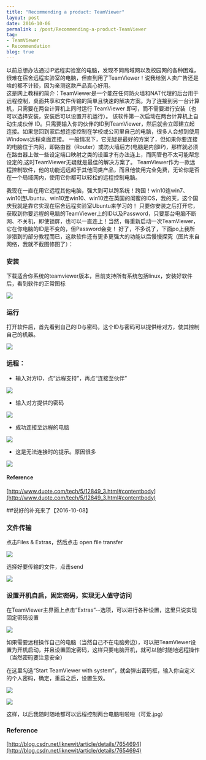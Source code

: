 ```yaml
---
title: "Recommending a product: TeamViewer"
layout: post
date: 2016-10-06
permalink : /post/Recommending-a-product-TeamViewer
tag:
- TeamViewer
- Recommendation
blog: true
---  
```


以前总想办法通过IP远程实验室的电脑，发现不同局域网以及校园网的各种困难，很难在宿舍远程实验室的电脑，但直到用了TeamViewer！说我给别人卖广告还是啥的都不计较，因为亲测这款产品真心好用。            
这是网上教程的简介：TeamViewer是一个能在任何防火墙和NAT代理的后台用于远程控制，桌面共享和文件传输的简单且快速的解决方案。为了连接到另一台计算机，只需要在两台计算机上同时运行 TeamViewer 即可，而不需要进行安装（也可以选择安装，安装后可以设置开机运行）。
该软件第一次启动在两台计算机上自动生成伙伴 ID。只需要输入你的伙伴的ID到TeamViewer，然后就会立即建立起连接。如果您回到家后想连接控制在学校或公司里自己的电脑，很多人会想到使用Windows远程桌面连接。
一般情况下，它无疑是最好的方案了，但如果你要连接的电脑位于内网，即路由器（Router）或防火墙后方(电脑是内部IP)，那样就必须在路由器上做一些设定端口映射之类的设置才有办法连上，而网管也不太可能帮您设定的,这时TeamViewer无疑就是最佳的解决方案了。
TeamViewer作为一款远程控制软件，他的功能远远超于其他同类产品，而且他使用完全免费，无论你是否在一个局域网内，使用它你都可以轻松的远程控制电脑。    

我现在一直在用它远程其他电脑，强大到可以跨系统！跨国！win10连win7、win10连Ubuntu、win10连win10、win10连在英国的闺蜜的IOS，我的天，这个国庆我就是靠它实现在宿舍远程实验室Ubuntu来学习的！
只要你安装之后打开它，获取到你要远程的电脑的TeamViewer上的ID以及Password，只要那台电脑不断网、不关机，即使锁屏，也可以一直连上！当然，每重新启动一次TeamViewer，它在你电脑的ID是不变的，但Password会变！
好了，不多说了，下面po上我所涉猎到的部分教程而已，这款软件还有更多更强大的功能以后慢慢探究（图片来自网络，我就不截图修图了）：    

### 安装   

下载适合你系统的teamviewer版本，目前支持所有系统包括linux，安装好软件后，看到软件的正常图标    

![](img/2016-10-06-teamviewerlogo.jpg)  

### 运行    

打开软件后，首先看到自己的ID与密码，这个ID与密码可以提供给对方，使其控制自己的机器。    

![](img/2016-10-06-teamviewerlDPSD.jpg)    

### 远程：    

- 输入对方ID，点“远程支持”，再点“连接至伙伴”   

![](img/2016-10-06-teamviewerlink.jpg)    

- 输入对方提供的密码   

![](img/2016-10-06-teamviewerPSD.jpg)    

- 成功连接至远程的电脑     

![](img/2016-10-06-teamviewersuccess.jpg)    

- 这是无法连接时的提示。原因很多

![](img/2016-10-06-teamviewerlinkfail.jpg)   

#### Reference  
[http://www.duote.com/tech/5/12849_3.html#contentbody](http://www.duote.com/tech/5/12849_3.html#contentbody)  

##说好的补充来了【2016-10-08】  

### 文件传输     

点击Files & Extras，然后点击 open file transfer     

![](img/2016-10-08-Teamviewertransfer.png)    

选择好要传输的文件，点击send  

![](img/2016-10-08-Teamviewersend.png)    

### 设置开机自启，固定密码，实现无人值守访问   

在TeamViewer主界面上点击“Extras”--选项，可以进行各种设置，这里只说实现固定密码设置  

![](img/2016-10-08-Teamviewerextras.png)  

如果需要远程操作自己的电脑（当然自己不在电脑旁边），可以把TeamViewer设置为开机启动，并且设置固定密码，这样只要电脑开机，就可以随时随地远程操作（当然密码要注意安全）  

在这里勾选“Start TeamViewer with system”，就会弹出密码框，输入你自定义的个人密码，确定，重启之后，设置生效。      

![](img/2016-10-08-TeamviewerStart.png)     

![](img/2016-10-08-TeamviewerPSD.png)  

这样，以后我随时随地都可以远程控制两台电脑啦啦啦（可爱.jpg）

### Reference  
[http://blog.csdn.net/iknewit/article/details/7654694](http://blog.csdn.net/iknewit/article/details/7654694)

























